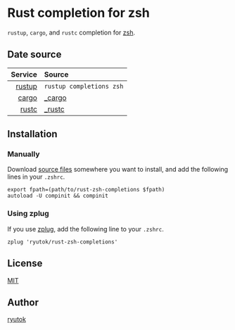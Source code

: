 # Rust completion for zsh

`rustup`, `cargo`, and `rustc` completion for [zsh](http://www.zsh.org).


## Date source

| Service | Source |
|--------:|:-------|
| [rustup](https://github.com/rust-lang/rustup.rs) | `rustup completions zsh` |
| [cargo](https://github.com/rust-lang/cargo) | [\_cargo](https://raw.githubusercontent.com/rust-lang/cargo/master/src/etc/_cargo) |
| [rustc](https://github.com/rust-lang/rust/tree/master/src/rustc) | [\_rustc](https://raw.githubusercontent.com/rust-lang/zsh-config/master/_rust) |


## Installation
### Manually
Download [source files](https://github.com/ryutok/rust-zsh-completions/archive/master.zip) somewhere you want to install, and add the following lines in your `.zshrc`.

```
export fpath=(path/to/rust-zsh-completions $fpath)
autoload -U compinit && compinit
```

### Using zplug
If you use [zplug](https://github.com/zplug/zplug), add the following line to your `.zshrc`.

```
zplug 'ryutok/rust-zsh-completions'
```


## License
[MIT](https://github.com/ryutok/rust-zsh-completions/blob/master/LICENSE)


## Author
[ryutok](https://github.com/ryutok)
